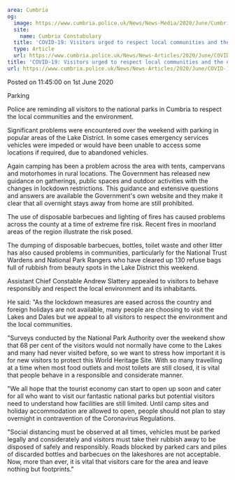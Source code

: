 ```yaml
area: Cumbria
og:
  image: https://www.cumbria.police.uk/News/News-Media/2020/June/CumbriaCCjpg.jpg
  site:
    name: Cumbria Constabulary
  title: 'COVID-19: Visitors urged to respect local communities and the environment'
  type: Article
  url: https://www.cumbria.police.uk/News/News-Articles/2020/June/COVID-19-Visitors-urged-to-respect-local-communities-and-the-environment.aspx
title: 'COVID-19: Visitors urged to respect local communities and the environment'
url: https://www.cumbria.police.uk/News/News-Articles/2020/June/COVID-19-Visitors-urged-to-respect-local-communities-and-the-environment.aspx
```

Posted on 11:45:00 on 1st June 2020

Parking

Police are reminding all visitors to the national parks in Cumbria to respect the local communities and the environment.

Significant problems were encountered over the weekend with parking in popular areas of the Lake District. In some cases emergency services vehicles were impeded or would have been unable to access some locations if required, due to abandoned vehicles.

Again camping has been a problem across the area with tents, campervans and motorhomes in rural locations. The Government has released new guidance on gatherings, public spaces and outdoor activities with the changes in lockdown restrictions. This guidance and extensive questions and answers are available the Government's own website and they make it clear that all overnight stays away from home are still prohibited.

The use of disposable barbecues and lighting of fires has caused problems across the county at a time of extreme fire risk. Recent fires in moorland areas of the region illustrate the risk posed.

The dumping of disposable barbecues, bottles, toilet waste and other litter has also caused problems in communities, particularly for the National Trust Wardens and National Park Rangers who have cleared up 130 refuse bags full of rubbish from beauty spots in the Lake District this weekend.

Assistant Chief Constable Andrew Slattery appealed to visitors to behave responsibly and respect the local environment and its inhabitants.

He said: "As the lockdown measures are eased across the country and foreign holidays are not available, many people are choosing to visit the Lakes and Dales but we appeal to all visitors to respect the environment and the local communities.

"Surveys conducted by the National Park Authority over the weekend show that 68 per cent of the visitors would not normally have come to the Lakes and many had never visited before, so we want to stress how important it is for new visitors to protect this World Heritage Site. With so many travelling at a time when most food outlets and most toilets are still closed, it is vital that people behave in a responsible and considerate manner.

"We all hope that the tourist economy can start to open up soon and cater for all who want to visit our fantastic national parks but potential visitors need to understand how facilities are still limited. Until camp sites and holiday accommodation are allowed to open, people should not plan to stay overnight in contravention of the Coronavirus Regulations.

"Social distancing must be observed at all times, vehicles must be parked legally and considerately and visitors must take their rubbish away to be disposed of safely and responsibly. Roads blocked by parked cars and piles of discarded bottles and barbecues on the lakeshores are not acceptable. Now, more than ever, it is vital that visitors care for the area and leave nothing but footprints."
